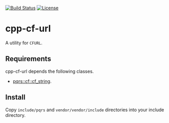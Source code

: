 [![Build Status](https://github.com/pqrs-org/cpp-cf-url/workflows/CI/badge.svg)](https://github.com/pqrs-org/cpp-cf-url/actions)
[![License](https://img.shields.io/badge/license-Boost%20Software%20License-blue.svg)](https://github.com/pqrs-org/cpp-cf-url/blob/main/LICENSE.md)

# cpp-cf-url

A utility for `CFURL`.

## Requirements

cpp-cf-url depends the following classes.

- [pqrs::cf::cf_string](https://github.com/pqrs-org/cpp-cf-string).

## Install

Copy `include/pqrs` and `vendor/vendor/include` directories into your include directory.
